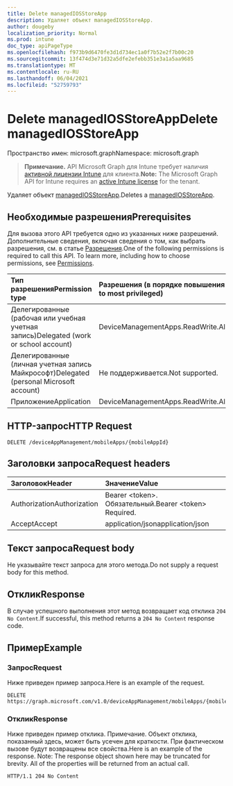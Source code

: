 ```yaml
---
title: Delete managedIOSStoreApp
description: Удаляет объект managedIOSStoreApp.
author: dougeby
localization_priority: Normal
ms.prod: intune
doc_type: apiPageType
ms.openlocfilehash: f973b9d6470fe3d1d734ec1a0f7b52e2f7b00c20
ms.sourcegitcommit: 13f474d3e71d32a5dfe2efebb351e3a1a5aa9685
ms.translationtype: MT
ms.contentlocale: ru-RU
ms.lasthandoff: 06/04/2021
ms.locfileid: "52759793"
---
```

# <a name="delete-managediosstoreapp"></a><span data-ttu-id="02e4c-103">Delete managedIOSStoreApp</span><span class="sxs-lookup"><span data-stu-id="02e4c-103">Delete managedIOSStoreApp</span></span>

<span data-ttu-id="02e4c-104">Пространство имен: microsoft.graph</span><span class="sxs-lookup"><span data-stu-id="02e4c-104">Namespace: microsoft.graph</span></span>

> <span data-ttu-id="02e4c-105">**Примечание.** API Microsoft Graph для Intune требует наличия [активной лицензии Intune](https://go.microsoft.com/fwlink/?linkid=839381) для клиента.</span><span class="sxs-lookup"><span data-stu-id="02e4c-105">**Note:** The Microsoft Graph API for Intune requires an [active Intune license](https://go.microsoft.com/fwlink/?linkid=839381) for the tenant.</span></span>

<span data-ttu-id="02e4c-106">Удаляет объект [managedIOSStoreApp](../resources/intune-apps-managediosstoreapp.md).</span><span class="sxs-lookup"><span data-stu-id="02e4c-106">Deletes a [managedIOSStoreApp](../resources/intune-apps-managediosstoreapp.md).</span></span>

## <a name="prerequisites"></a><span data-ttu-id="02e4c-107">Необходимые разрешения</span><span class="sxs-lookup"><span data-stu-id="02e4c-107">Prerequisites</span></span>
<span data-ttu-id="02e4c-p101">Для вызова этого API требуется одно из указанных ниже разрешений. Дополнительные сведения, включая сведения о том, как выбрать разрешения, см. в статье [Разрешения](/graph/permissions-reference).</span><span class="sxs-lookup"><span data-stu-id="02e4c-p101">One of the following permissions is required to call this API. To learn more, including how to choose permissions, see [Permissions](/graph/permissions-reference).</span></span>

|<span data-ttu-id="02e4c-110">Тип разрешения</span><span class="sxs-lookup"><span data-stu-id="02e4c-110">Permission type</span></span>|<span data-ttu-id="02e4c-111">Разрешения (в порядке повышения привилегий)</span><span class="sxs-lookup"><span data-stu-id="02e4c-111">Permissions (from least to most privileged)</span></span>|
|:---|:---|
|<span data-ttu-id="02e4c-112">Делегированные (рабочая или учебная учетная запись)</span><span class="sxs-lookup"><span data-stu-id="02e4c-112">Delegated (work or school account)</span></span>|<span data-ttu-id="02e4c-113">DeviceManagementApps.ReadWrite.All</span><span class="sxs-lookup"><span data-stu-id="02e4c-113">DeviceManagementApps.ReadWrite.All</span></span>|
|<span data-ttu-id="02e4c-114">Делегированные (личная учетная запись Майкрософт)</span><span class="sxs-lookup"><span data-stu-id="02e4c-114">Delegated (personal Microsoft account)</span></span>|<span data-ttu-id="02e4c-115">Не поддерживается.</span><span class="sxs-lookup"><span data-stu-id="02e4c-115">Not supported.</span></span>|
|<span data-ttu-id="02e4c-116">Приложение</span><span class="sxs-lookup"><span data-stu-id="02e4c-116">Application</span></span>|<span data-ttu-id="02e4c-117">DeviceManagementApps.ReadWrite.All</span><span class="sxs-lookup"><span data-stu-id="02e4c-117">DeviceManagementApps.ReadWrite.All</span></span>|

## <a name="http-request"></a><span data-ttu-id="02e4c-118">HTTP-запрос</span><span class="sxs-lookup"><span data-stu-id="02e4c-118">HTTP Request</span></span>
<!-- {
  "blockType": "ignored"
}
-->
``` http
DELETE /deviceAppManagement/mobileApps/{mobileAppId}
```

## <a name="request-headers"></a><span data-ttu-id="02e4c-119">Заголовки запроса</span><span class="sxs-lookup"><span data-stu-id="02e4c-119">Request headers</span></span>
|<span data-ttu-id="02e4c-120">Заголовок</span><span class="sxs-lookup"><span data-stu-id="02e4c-120">Header</span></span>|<span data-ttu-id="02e4c-121">Значение</span><span class="sxs-lookup"><span data-stu-id="02e4c-121">Value</span></span>|
|:---|:---|
|<span data-ttu-id="02e4c-122">Authorization</span><span class="sxs-lookup"><span data-stu-id="02e4c-122">Authorization</span></span>|<span data-ttu-id="02e4c-123">Bearer &lt;token&gt;. Обязательный.</span><span class="sxs-lookup"><span data-stu-id="02e4c-123">Bearer &lt;token&gt; Required.</span></span>|
|<span data-ttu-id="02e4c-124">Accept</span><span class="sxs-lookup"><span data-stu-id="02e4c-124">Accept</span></span>|<span data-ttu-id="02e4c-125">application/json</span><span class="sxs-lookup"><span data-stu-id="02e4c-125">application/json</span></span>|

## <a name="request-body"></a><span data-ttu-id="02e4c-126">Текст запроса</span><span class="sxs-lookup"><span data-stu-id="02e4c-126">Request body</span></span>
<span data-ttu-id="02e4c-127">Не указывайте текст запроса для этого метода.</span><span class="sxs-lookup"><span data-stu-id="02e4c-127">Do not supply a request body for this method.</span></span>

## <a name="response"></a><span data-ttu-id="02e4c-128">Отклик</span><span class="sxs-lookup"><span data-stu-id="02e4c-128">Response</span></span>
<span data-ttu-id="02e4c-129">В случае успешного выполнения этот метод возвращает код отклика `204 No Content`.</span><span class="sxs-lookup"><span data-stu-id="02e4c-129">If successful, this method returns a `204 No Content` response code.</span></span>

## <a name="example"></a><span data-ttu-id="02e4c-130">Пример</span><span class="sxs-lookup"><span data-stu-id="02e4c-130">Example</span></span>

### <a name="request"></a><span data-ttu-id="02e4c-131">Запрос</span><span class="sxs-lookup"><span data-stu-id="02e4c-131">Request</span></span>
<span data-ttu-id="02e4c-132">Ниже приведен пример запроса.</span><span class="sxs-lookup"><span data-stu-id="02e4c-132">Here is an example of the request.</span></span>
``` http
DELETE https://graph.microsoft.com/v1.0/deviceAppManagement/mobileApps/{mobileAppId}
```

### <a name="response"></a><span data-ttu-id="02e4c-133">Отклик</span><span class="sxs-lookup"><span data-stu-id="02e4c-133">Response</span></span>
<span data-ttu-id="02e4c-p102">Ниже приведен пример отклика. Примечание. Объект отклика, показанный здесь, может быть усечен для краткости. При фактическом вызове будут возвращены все свойства.</span><span class="sxs-lookup"><span data-stu-id="02e4c-p102">Here is an example of the response. Note: The response object shown here may be truncated for brevity. All of the properties will be returned from an actual call.</span></span>
``` http
HTTP/1.1 204 No Content
```





